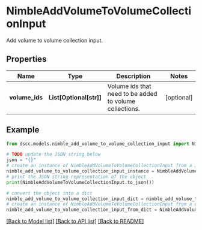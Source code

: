 # NimbleAddVolumeToVolumeCollectionInput

Add volume to volume collection input.

## Properties

Name | Type | Description | Notes
------------ | ------------- | ------------- | -------------
**volume_ids** | **List[Optional[str]]** | Volume ids that need to be added to volume collections. | [optional] 

## Example

```python
from dscc.models.nimble_add_volume_to_volume_collection_input import NimbleAddVolumeToVolumeCollectionInput

# TODO update the JSON string below
json = "{}"
# create an instance of NimbleAddVolumeToVolumeCollectionInput from a JSON string
nimble_add_volume_to_volume_collection_input_instance = NimbleAddVolumeToVolumeCollectionInput.from_json(json)
# print the JSON string representation of the object
print(NimbleAddVolumeToVolumeCollectionInput.to_json())

# convert the object into a dict
nimble_add_volume_to_volume_collection_input_dict = nimble_add_volume_to_volume_collection_input_instance.to_dict()
# create an instance of NimbleAddVolumeToVolumeCollectionInput from a dict
nimble_add_volume_to_volume_collection_input_from_dict = NimbleAddVolumeToVolumeCollectionInput.from_dict(nimble_add_volume_to_volume_collection_input_dict)
```
[[Back to Model list]](../README.md#documentation-for-models) [[Back to API list]](../README.md#documentation-for-api-endpoints) [[Back to README]](../README.md)


